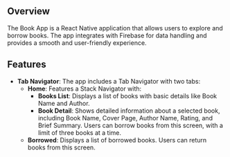 ## Overview

The Book App is a React Native application that allows users to explore and borrow books. The app integrates with Firebase for data handling and provides a smooth and user-friendly experience.

## Features

- **Tab Navigator**: The app includes a Tab Navigator with two tabs:
  - **Home**: Features a Stack Navigator with:
    - **Books List**: Displays a list of books with basic details like Book Name and Author.
    - **Book Detail**: Shows detailed information about a selected book, including Book Name, Cover Page, Author Name, Rating, and Brief Summary. Users can borrow books from this screen, with a limit of three books at a time.
  - **Borrowed**: Displays a list of borrowed books. Users can return books from this screen.
